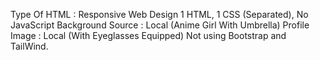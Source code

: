 Type Of HTML : Responsive Web Design
1 HTML, 1 CSS (Separated), No JavaScript
Background Source : Local (Anime Girl With Umbrella)
Profile Image : Local (With Eyeglasses Equipped)
Not using Bootstrap and TailWind.